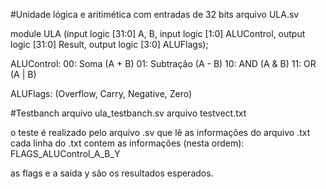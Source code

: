 #Unidade lógica e aritimética com entradas de 32 bits
arquivo ULA.sv

module ULA (input logic [31:0] A, B,
	    input logic [1:0] ALUControl,
	    output logic [31:0] Result,
	    output logic [3:0] ALUFlags);
      
ALUControl: 
        00: Soma (A + B)
        01: Subtração (A - B)
        10: AND (A & B)
        11: OR (A | B)
  
ALUFlags:
        (Overflow, Carry, Negative, Zero)


#Testbanch
arquivo ula_testbanch.sv
arquivo testvect.txt

o teste é realizado pelo arquivo .sv que lê as informações do arquivo .txt
cada linha do .txt contem as informações (nesta ordem):
FLAGS_ALUControl_A_B_Y

as flags e a saida y são os resultados esperados.
